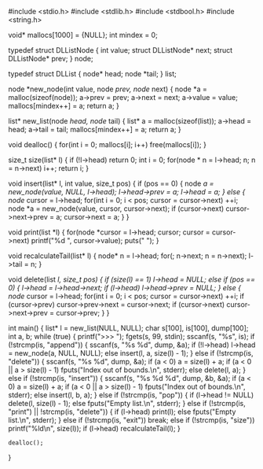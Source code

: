 #include <stdio.h>
#include <stdlib.h>
#include <stdbool.h>
#include <string.h>

void* mallocs[1000] = {NULL};
int mindex = 0;

typedef struct DLListNode {
    int value;
    struct DLListNode* next;
    struct DLListNode* prev;
} node;

typedef struct DLList {
    node* head;
    node *tail;
} list;

node *new_node(int value, node *prev, node* next) {
    node *a = malloc(sizeof(node));
    a->prev = prev;
    a->next = next;
    a->value = value;
    mallocs[mindex++] = a;
    return a;
}

list* new_list(node *head, node* tail) {
    list* a = malloc(sizeof(list));
    a->head = head;
    a->tail = tail;
    mallocs[mindex++] = a;
    return a;
}

void dealloc() {
    for(int i = 0; mallocs[i]; i++) free(mallocs[i]);
}

size_t size(list* l) {
    if (!l->head) return 0;
    int i = 0;
    for(node * n = l->head; n; n = n->next) i++;
    return i;
}

void insert(list* l, int value, size_t pos) {
    if (pos == 0) {
        node *a = new_node(value, NULL, l->head);
        l->head->prev = a;
        l->head = a;
    }
    else {
        node* cursor = l->head;
        for(int i = 0; i < pos; cursor = cursor->next) ++i;
        node *a = new_node(value, cursor, cursor->next);
        if (cursor->next) cursor->next->prev = a;
        cursor->next = a;
    }
}

void print(list *l) {
    for(node *cursor = l->head; cursor; cursor = cursor->next) printf("%d ", cursor->value);
    puts(" ");
}

void recalculateTail(list* l) {
    node* n = l->head;
    for(; n->next; n = n->next);
    l->tail = n;
}

void delete(list *l, size_t pos) {
    if (size(l) == 1) l->head = NULL;
    else if (pos == 0) {
        l->head = l->head->next;
        if (l->head) l->head->prev = NULL;
    }
    else {
        node* cursor = l->head;
        for(int i = 0; i < pos; cursor = cursor->next) ++i;
        if (cursor->prev) cursor->prev->next = cursor->next;
        if (cursor->next) cursor->next->prev = cursor->prev;
    }
}

int main() {
    list* l = new_list(NULL, NULL);
    char s[100], is[100], dump[100];
    int a, b;
    while (true) {
        printf(">>> ");
        fgets(s, 99, stdin);
        sscanf(s, "%s", is);
        if (!strcmp(is, "append")) {
            sscanf(s, "%s %d", dump, &a);
            if (!l->head) l->head = new_node(a, NULL, NULL);
            else insert(l, a, size(l) - 1);
        }
        else if (!strcmp(is, "delete")) {
            sscanf(s, "%s %d", dump, &a);
            if (a < 0) a = size(l) + a;
            if (a < 0 || a > size(l) - 1) fputs("Index out of bounds.\n", stderr);
            else delete(l, a);
        }
        else if (!strcmp(is, "insert")) {
            sscanf(s, "%s %d %d", dump, &b, &a);
            if (a < 0) a = size(l) + a;
            if (a < 0 || a > size(l) - 1) fputs("Index out of bounds.\n", stderr);
            else insert(l, b, a);
        }
        else if (!strcmp(is, "pop")) {
            if (l->head != NULL) delete(l, size(l) - 1);
            else fputs("Empty list.\n", stderr);
        }
        else if (!strcmp(is, "print") || !strcmp(is, "delete")) {
            if (l->head) print(l);
            else fputs("Empty list.\n", stderr);
        }
        else if (!strcmp(is, "exit")) break;
        else if (!strcmp(is, "size")) printf("%ld\n", size(l));
        if (l->head) recalculateTail(l);
    }

    dealloc();
}
